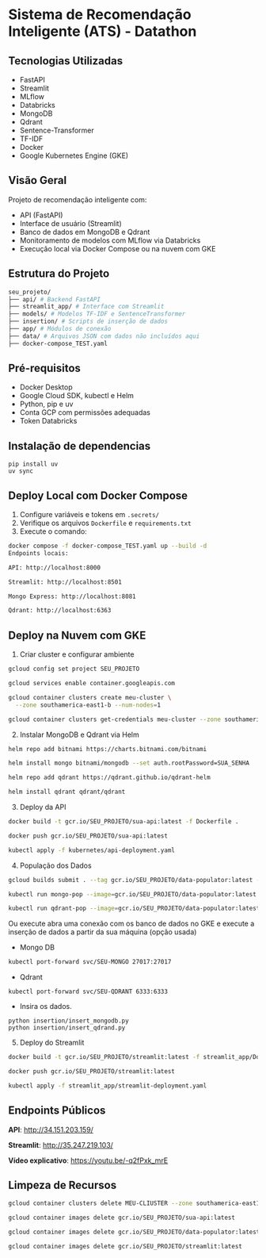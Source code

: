 # Sistema de Recomendação Inteligente (ATS) - Datathon

## Tecnologias Utilizadas
- FastAPI  
- Streamlit  
- MLflow  
- Databricks  
- MongoDB  
- Qdrant  
- Sentence-Transformer  
- TF-IDF  
- Docker  
- Google Kubernetes Engine (GKE)

## Visão Geral
Projeto de recomendação inteligente com:
- API (FastAPI)
- Interface de usuário (Streamlit)
- Banco de dados em MongoDB e Qdrant
- Monitoramento de modelos com MLflow via Databricks
- Execução local via Docker Compose ou na nuvem com GKE

## Estrutura do Projeto
````bash
seu_projeto/
├── api/ # Backend FastAPI
├── streamlit_app/ # Interface com Streamlit
├── models/ # Modelos TF-IDF e SentenceTransformer
├── insertion/ # Scripts de inserção de dados
├── app/ # Módulos de conexão
├── data/ # Arquivos JSON com dados não incluídos aqui
├── docker-compose_TEST.yaml
````


## Pré-requisitos
- Docker Desktop  
- Google Cloud SDK, kubectl e Helm  
- Python, pip e uv  
- Conta GCP com permissões adequadas  
- Token Databricks 

## Instalação de dependencias

````
pip install uv
uv sync
````

## Deploy Local com Docker Compose

1. Configure variáveis e tokens em `.secrets/`
2. Verifique os arquivos `Dockerfile` e `requirements.txt`
3. Execute o comando:
```bash
docker compose -f docker-compose_TEST.yaml up --build -d
Endpoints locais:

API: http://localhost:8000

Streamlit: http://localhost:8501

Mongo Express: http://localhost:8081

Qdrant: http://localhost:6363
````
## Deploy na Nuvem com GKE

1. Criar cluster e configurar ambiente
````bash
gcloud config set project SEU_PROJETO

gcloud services enable container.googleapis.com

gcloud container clusters create meu-cluster \
  --zone southamerica-east1-b --num-nodes=1

gcloud container clusters get-credentials meu-cluster --zone southamerica-east1-b
````

2. Instalar MongoDB e Qdrant via Helm
````bash
helm repo add bitnami https://charts.bitnami.com/bitnami

helm install mongo bitnami/mongodb --set auth.rootPassword=SUA_SENHA

helm repo add qdrant https://qdrant.github.io/qdrant-helm

helm install qdrant qdrant/qdrant
````

3. Deploy da API
````bash
docker build -t gcr.io/SEU_PROJETO/sua-api:latest -f Dockerfile .

docker push gcr.io/SEU_PROJETO/sua-api:latest

kubectl apply -f kubernetes/api-deployment.yaml
````
4. População dos Dados
````bash
gcloud builds submit . --tag gcr.io/SEU_PROJETO/data-populator:latest --dockerfile insertion/Dockerfile

kubectl run mongo-pop --image=gcr.io/SEU_PROJETO/data-populator:latest --restart=Never --rm -it -- python insertion_mongodb.py

kubectl run qdrant-pop --image=gcr.io/SEU_PROJETO/data-populator:latest --restart=Never --rm -it -- python insertion_qdrant.py
````
Ou execute abra uma conexão com os banco de dados no GKE e execute a inserção de dados a partir da sua máquina (opção usada)

- Mongo DB

````bash
kubectl port-forward svc/SEU-MONGO 27017:27017
````

- Qdrant
````
kubectl port-forward svc/SEU-QDRANT 6333:6333
````
- Insira os dados.
````
python insertion/insert_mongodb.py
python insertion/insert_qdrand.py
````


5. Deploy do Streamlit
````bash
docker build -t gcr.io/SEU_PROJETO/streamlit:latest -f streamlit_app/Dockerfile .

docker push gcr.io/SEU_PROJETO/streamlit:latest

kubectl apply -f streamlit_app/streamlit-deployment.yaml
````

## Endpoints Públicos
**API**: http://34.151.203.159/

**Streamlit**: http://35.247.219.103/

**Vídeo explicativo**: https://youtu.be/-q2fPxk_mrE

## Limpeza de Recursos
```bash
gcloud container clusters delete MEU-CLIUSTER --zone southamerica-east1-b

gcloud container images delete gcr.io/SEU_PROJETO/sua-api:latest

gcloud container images delete gcr.io/SEU_PROJETO/data-populator:latest

gcloud container images delete gcr.io/SEU_PROJETO/streamlit:latest
````